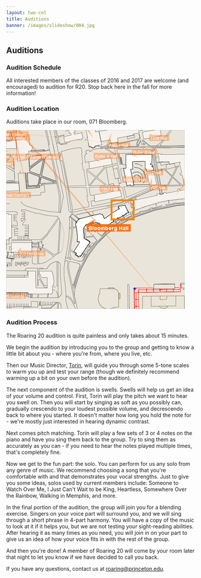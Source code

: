 ```yaml
---
layout: two-col
title: Auditions
banner: /images/slideshow/004.jpg
---
```


## Auditions

<!--
<div class="auditions">
<a href="https://wass.princeton.edu/pages/viewcalendar.page.php?cal_id=1134" id="auditions_button" target="_blank">Sign up now!</a>
</div>
-->

### Audition Schedule

All interested members of the classes of 2016 and 2017 are welcome
(and encouraged) to audition for R20.  Stop back here in the fall for 
more information!
<!--We will be having an Open House
in our room this Sunday (Feb. 10) so please stop by and say hi!  And if
you're ready to sign up for an audition, click right above.  See you there!-->

### Audition Location

Auditions take place in our room, 071 Bloomberg.

![Roaring 20 Room](/images/r20room.jpg)

### Audition Process

The Roaring 20 audition is quite painless and only takes about 15
minutes.

We begin the audition by introducing you to the group and getting to
know a little bit about you - where you're from, where you live, etc.

Then our Music Director, [Torin](/members/torin), will guide you
through some 5-tone scales to warm you up and test your range (though
we definitely recommend warming up a bit on your own before the
audition).

The next component of the audition is swells. Swells will help us get
an idea of your volume and control. First, Torin will play the pitch
we want to hear you swell on. Then you will start by singing as soft
as you possibly can, gradually crescendo to your loudest possible
volume, and decrescendo back to where you started. It doesn't matter
how long you hold the note for - we're mostly just interested in
hearing dynamic contrast.

Next comes pitch matching. Torin will play a few sets of 3 or 4 notes
on the piano and have you sing them back to the group. Try to sing
them as accurately as you can - if you need to hear the notes played
multiple times, that's completely fine.

Now we get to the fun part: the solo. You can perform for us any solo
from any genre of music. We recommend choosing a song that you're
comfortable with and that demonstrates your vocal strengths. Just to
give you some ideas, solos used by current members include: Someone to
Watch Over Me, I Just Can't Wait to be King, Heartless, Somewhere Over
the Rainbow, Walking in Memphis, and more.

In the final portion of the audition, the group will join you for a
blending exercise. Singers on your voice part will surround you, and
we will sing through a short phrase in 4-part harmony. You will have a
copy of the music to look at it if it helps you, but we are not
testing your sight-reading abilities. After hearing it as many times
as you need, you will join in on your part to give us an idea of how
your voice fits in with the rest of the group.

And then you're done! A member of Roaring 20 will come by your room
later that night to let you know if we have decided to call you back.

If you have any questions, contact us at
[roaring@princeton.edu](mailto:roaring@princeton.edu).
